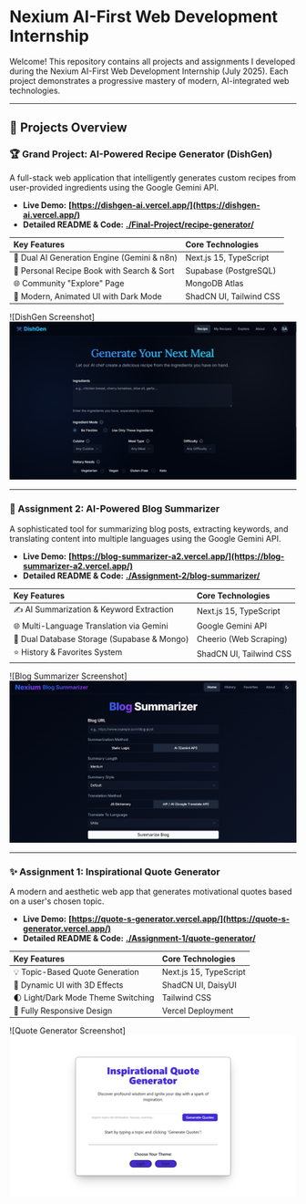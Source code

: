 # Nexium AI-First Web Development Internship

Welcome! This repository contains all projects and assignments I developed during the Nexium AI-First Web Development Internship (July 2025). Each project demonstrates a progressive mastery of modern, AI-integrated web technologies.

---

## 📂 Projects Overview

### 🏆 Grand Project: AI-Powered Recipe Generator (DishGen)

A full-stack web application that intelligently generates custom recipes from user-provided ingredients using the Google Gemini API.

* **Live Demo:** **[https://dishgen-ai.vercel.app/](https://dishgen-ai.vercel.app/)**
* **Detailed README & Code:** **[./Final-Project/recipe-generator/](./Final-Project/recipe-generator/)**

| Key Features | Core Technologies |
| :--- | :--- |
| 🍳 Dual AI Generation Engine (Gemini & n8n) | Next.js 15, TypeScript |
| 💾 Personal Recipe Book with Search & Sort | Supabase (PostgreSQL) |
| 🌐 Community "Explore" Page | MongoDB Atlas |
| 🎨 Modern, Animated UI with Dark Mode | ShadCN UI, Tailwind CSS |


![DishGen Screenshot]![alt text](image.png)

---

### 📄 Assignment 2: AI-Powered Blog Summarizer

A sophisticated tool for summarizing blog posts, extracting keywords, and translating content into multiple languages using the Google Gemini API.

* **Live Demo:** **[https://blog-summarizer-a2.vercel.app/](https://blog-summarizer-a2.vercel.app/)**
* **Detailed README & Code:** **[./Assignment-2/blog-summarizer/](./Assignment-2/blog-summarizer/)**

| Key Features | Core Technologies |
| :--- | :--- |
| ✍️ AI Summarization & Keyword Extraction | Next.js 15, TypeScript |
| 🌐 Multi-Language Translation via Gemini | Google Gemini API |
| 💾 Dual Database Storage (Supabase & Mongo) | Cheerio (Web Scraping) |
| ⭐ History & Favorites System | ShadCN UI, Tailwind CSS |

![Blog Summarizer Screenshot]![alt text](image-1.png)

---

### ✨ Assignment 1: Inspirational Quote Generator

A modern and aesthetic web app that generates motivational quotes based on a user's chosen topic.

* **Live Demo:** **[https://quote-s-generator.vercel.app/](https://quote-s-generator.vercel.app/)**
* **Detailed README & Code:** **[./Assignment-1/quote-generator/](./Assignment-1/quote-generator/)**

| Key Features | Core Technologies |
| :--- | :--- |
| 💡 Topic-Based Quote Generation | Next.js 15, TypeScript |
| 🎨 Dynamic UI with 3D Effects | ShadCN UI, DaisyUI |
| 🌓 Light/Dark Mode Theme Switching | Tailwind CSS |
| 📱 Fully Responsive Design | Vercel Deployment |

![Quote Generator Screenshot]![alt text](image-2.png)
